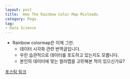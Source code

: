 ```yaml
---
layout: post
title:  How The Rainbow Color Map Misleads
category: Pega
tag:
- Data Science
---
```



- Rainbow colormap은 이제 그만.
    - 데이터 시각화 관련 번역글입니다.
    - 우린 습관적으로 데이터를 호도하고 있는지도 모릅니다.
    - 본인의 데이터에 맞는 컬러맵을 고민해본 적이 있으신가요?

[포스팅 링크](https://jehyunlee.github.io/2020/08/03/Python-DS-23-rainbow_mislead/)